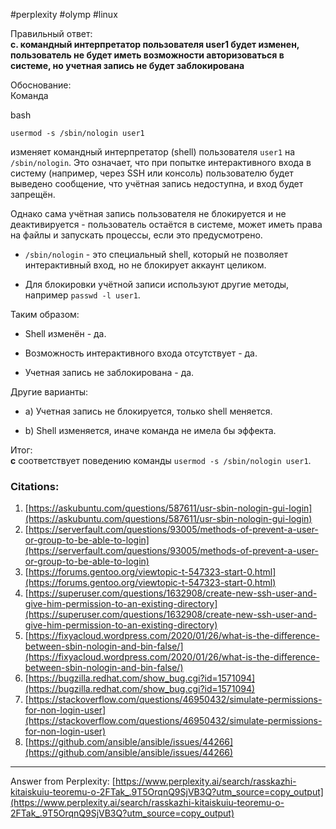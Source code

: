 #perplexity #olymp #linux 

Правильный ответ:  
**c. командный интерпретатор пользователя user1 будет изменен, пользователь не будет иметь возможности авторизоваться в системе, но учетная запись не будет заблокирована**

Обоснование:  
Команда

bash

`usermod -s /sbin/nologin user1`

изменяет командный интерпретатор (shell) пользователя `user1` на `/sbin/nologin`. Это означает, что при попытке интерактивного входа в систему (например, через SSH или консоль) пользователю будет выведено сообщение, что учётная запись недоступна, и вход будет запрещён.

Однако сама учётная запись пользователя не блокируется и не деактивируется - пользователь остаётся в системе, может иметь права на файлы и запускать процессы, если это предусмотрено.

- `/sbin/nologin` - это специальный shell, который не позволяет интерактивный вход, но не блокирует аккаунт целиком.
    
- Для блокировки учётной записи используют другие методы, например `passwd -l user1`.
    

Таким образом:

- Shell изменён - да.
    
- Возможность интерактивного входа отсутствует - да.
    
- Учетная запись не заблокирована - да.
    

Другие варианты:

- a) Учетная запись не блокируется, только shell меняется.
    
- b) Shell изменяется, иначе команда не имела бы эффекта.
    

Итог:  
**c** соответствует поведению команды `usermod -s /sbin/nologin user1`.

### Citations:

1. [https://askubuntu.com/questions/587611/usr-sbin-nologin-gui-login](https://askubuntu.com/questions/587611/usr-sbin-nologin-gui-login)
2. [https://serverfault.com/questions/93005/methods-of-prevent-a-user-or-group-to-be-able-to-login](https://serverfault.com/questions/93005/methods-of-prevent-a-user-or-group-to-be-able-to-login)
3. [https://forums.gentoo.org/viewtopic-t-547323-start-0.html](https://forums.gentoo.org/viewtopic-t-547323-start-0.html)
4. [https://superuser.com/questions/1632908/create-new-ssh-user-and-give-him-permission-to-an-existing-directory](https://superuser.com/questions/1632908/create-new-ssh-user-and-give-him-permission-to-an-existing-directory)
5. [https://fixyacloud.wordpress.com/2020/01/26/what-is-the-difference-between-sbin-nologin-and-bin-false/](https://fixyacloud.wordpress.com/2020/01/26/what-is-the-difference-between-sbin-nologin-and-bin-false/)
6. [https://bugzilla.redhat.com/show_bug.cgi?id=1571094](https://bugzilla.redhat.com/show_bug.cgi?id=1571094)
7. [https://stackoverflow.com/questions/46950432/simulate-permissions-for-non-login-user](https://stackoverflow.com/questions/46950432/simulate-permissions-for-non-login-user)
8. [https://github.com/ansible/ansible/issues/44266](https://github.com/ansible/ansible/issues/44266)

---

Answer from Perplexity: [https://www.perplexity.ai/search/rasskazhi-kitaiskuiu-teoremu-o-2FTak_.9T5OrqnQ9SjVB3Q?utm_source=copy_output](https://www.perplexity.ai/search/rasskazhi-kitaiskuiu-teoremu-o-2FTak_.9T5OrqnQ9SjVB3Q?utm_source=copy_output)